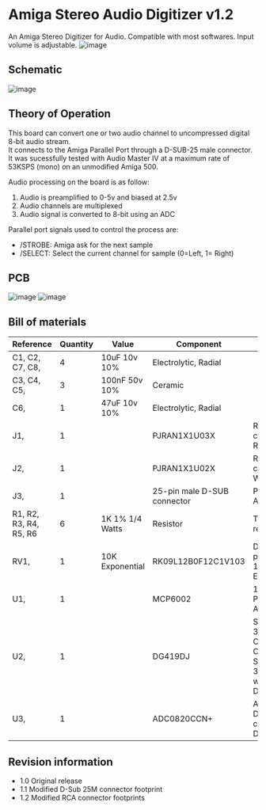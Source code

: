 # Amiga Stereo Audio Digitizer v1.2
An Amiga Stereo Digitizer for Audio. Compatible with most softwares. Input volume is adjustable.
![image](https://github.com/retronicdesign/AmigaStereoAudioDigitizer/assets/18539931/d1d22a5d-5f31-45d0-8b14-eef42ab7bdee)
## Schematic
![image](https://user-images.githubusercontent.com/18539931/232578802-d9e64a61-ccab-48a6-8866-7c32fd6352ec.png)

## Theory of Operation
This board can convert one or two audio channel to uncompressed digital 8-bit audio stream.  
It connects to the Amiga Parallel Port through a D-SUB-25 male connector. 
It was sucessfully tested with Audio Master IV at a maximum rate of 53KSPS (mono) on an unmodified Amiga 500.

Audio processing on the board is as follow:

1. Audio is preamplified to 0-5v and biased at 2.5v
2. Audio channels are multiplexed
3. Audio signal is converted to 8-bit using an ADC

Parallel port signals used to control the process are:
- /STROBE: Amiga ask for the next sample 
- /SELECT: Select the current channel for sample (0=Left, 1= Right)
## PCB
![image](https://github.com/retronicdesign/AmigaStereoAudioDigitizer/assets/18539931/188c1a98-0557-40f6-95ef-f480e3be0d16)
![image](https://github.com/retronicdesign/AmigaStereoAudioDigitizer/assets/18539931/4251a017-0bfa-4a9d-8c5e-62324ee78e28)
## Bill of materials
| Reference | Quantity | Value | Component | Description | Vendor |
| --- | --- | --- | --- | --- | --- |
| C1, C2, C7, C8,  | 4 | 10uF 10v 10% | Electrolytic, Radial |
| C3, C4, C5,  | 3 | 100nF 50v 10% | Ceramic |
| C6,  | 1 | 47uF 10v 10% | Electrolytic, Radial |
| J1,  | 1 |  | PJRAN1X1U03X | RCA female connector, Red | Switchcraft |
| J2,  | 1 |  | PJRAN1X1U02X | RCA female connector, White |  Switchcraft |
| J3,  | 1 |  | 25-pin male D-SUB connector | PCB, Right-Angle |
| R1, R2, R3, R4, R5, R6  | 6 | 1K 1% 1/4 Watts | Resistor | Trough hole resistor |
| RV1,  | 1 | 10K Exponential | RK09L12B0F12C1V103 |  Dual potentiometer, 10K Exponential | ALPS |
| U1,  | 1 | | MCP6002 | 1MHz, Low-Power Op Amp, DIP-8 | Microchip |
| U2,  | 1 | | DG419DJ | Single SPDT 3V Logic Compatible CMOS Analog Switch, 35Ohm Ron, with Vlogic, DIP-8 | Vishay Siliconix |
| U3,  | 1 | | ADC0820CCN+ | Analog to Digital 8 bits converter, DIP-20 | Texas Instruments |
## Revision information
- 1.0 Original release
- 1.1 Modified D-Sub 25M connector footprint
- 1.2 Modified RCA connector footprints

